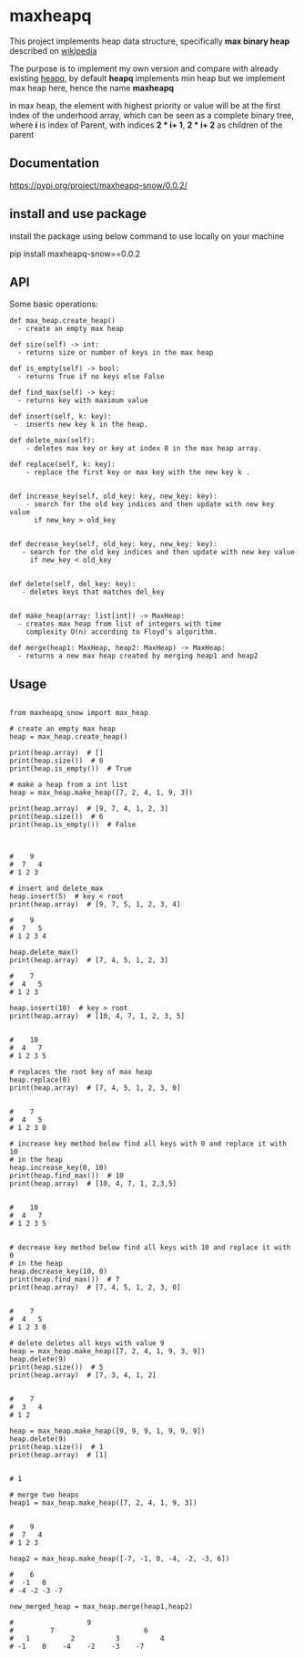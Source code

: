 # maxheapq

This project implements heap data structure, specifically **max binary heap** described on [wikipedia](https://en.wikipedia.org/wiki/Binary_heap#Building_a_heap)

The purpose is to implement my own version and compare with 
already existing [heapq](https://docs.python.org/3/library/heapq.html), by default **heapq** implements min heap but we implement max heap here, hence the name **maxheapq**


in max heap, the element with highest priority or value will be at the first index of the underhood array, which can be seen as a complete binary tree, where **i** is index of Parent, with indices **2 * i+ 1**, **2 * i+ 2** as children of the parent

## Documentation
https://pypi.org/project/maxheapq-snow/0.0.2/



## install and use package

install the package using below command to use locally on your machine

pip install maxheapq-snow==0.0.2

## API
Some basic operations:

    def max_heap.create_heap()
      - create an empty max heap 

    def size(self) -> int:
      - returns size or number of keys in the max heap

    def is_empty(self) -> bool:
      - returns True if no keys else False

    def find_max(self) -> key:
      - returns key with maximum value

    def insert(self, k: key):
     -  inserts new key k in the heap.

    def delete_max(self):
        - deletes max key or key at index 0 in the max heap array.

    def replace(self, k: key):
        - replace the first key or max key with the new key k .


    def increase_key(self, old_key: key, new_key: key):
        - search for the old key indices and then update with new key value
          if new_key > old_key


    def decrease_key(self, old_key: key, new_key: key):
       - search for the old key indices and then update with new key value
         if new_key < old_key


    def delete(self, del_key: key):
       - deletes keys that matches del_key


    def make_heap(array: list[int]) -> MaxHeap:
      - creates max heap from list of integers with time
        complexity O(n) according to Floyd's algorithm.

    def merge(heap1: MaxHeap, heap2: MaxHeap) -> MaxHeap:
      - returns a new max heap created by merging heap1 and heap2

## Usage

```

from maxheapq_snow import max_heap

# create an empty max heap
heap = max_heap.create_heap()

print(heap.array)  # []
print(heap.size())  # 0
print(heap.is_empty())  # True

# make a heap from a int list
heap = max_heap.make_heap([7, 2, 4, 1, 9, 3])

print(heap.array)  # [9, 7, 4, 1, 2, 3]
print(heap.size())  # 6
print(heap.is_empty())  # False



#    9
#  7   4
# 1 2 3

# insert and delete_max
heap.insert(5)  # key < root
print(heap.array)  # [9, 7, 5, 1, 2, 3, 4]

#    9
#  7   5
# 1 2 3 4

heap.delete_max()
print(heap.array)  # [7, 4, 5, 1, 2, 3]

#    7
#  4   5
# 1 2 3

heap.insert(10)  # key > root
print(heap.array)  # [10, 4, 7, 1, 2, 3, 5]


#    10
#  4   7
# 1 2 3 5

# replaces the root key of max heap
heap.replace(0)
print(heap.array)  # [7, 4, 5, 1, 2, 3, 0]


#    7
#  4   5
# 1 2 3 0

# increase key method below find all keys with 0 and replace it with 10
# in the heap
heap.increase_key(0, 10)
print(heap.find_max())  # 10
print(heap.array)  # [10, 4, 7, 1, 2,3,5]


#    10
#  4   7
# 1 2 3 5


# decrease key method below find all keys with 10 and replace it with 0
# in the heap
heap.decrease_key(10, 0)
print(heap.find_max())  # 7
print(heap.array)  # [7, 4, 5, 1, 2, 3, 0]


#    7
#  4   5
# 1 2 3 0

# delete deletes all keys with value 9
heap = max_heap.make_heap([7, 2, 4, 1, 9, 3, 9])
heap.delete(9)
print(heap.size())  # 5
print(heap.array)  # [7, 3, 4, 1, 2]


#    7
#  3   4
# 1 2

heap = max_heap.make_heap([9, 9, 9, 1, 9, 9, 9])
heap.delete(9)
print(heap.size())  # 1
print(heap.array)  # [1]


# 1

# merge two heaps
heap1 = max_heap.make_heap([7, 2, 4, 1, 9, 3])


#    9    
#  7   4  
# 1 2 3 

heap2 = max_heap.make_heap([-7, -1, 0, -4, -2, -3, 6])

#    6    
#  -1   0  
# -4 -2 -3 -7 

new_merged_heap = max_heap.merge(heap1,heap2)

#                  9                          
#         7                      6              
#   1          2          3          4        
# -1    0    -4    -2    -3    -7   

```